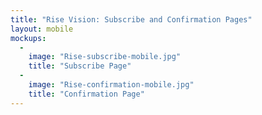 ```yaml
---
title: "Rise Vision: Subscribe and Confirmation Pages"
layout: mobile
mockups:
  -
    image: "Rise-subscribe-mobile.jpg"
    title: "Subscribe Page"
  -
    image: "Rise-confirmation-mobile.jpg"
    title: "Confirmation Page"
---
```

